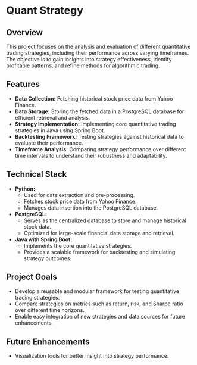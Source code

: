 # Quant Strategy  

## Overview  
This project focuses on the analysis and evaluation of different quantitative trading strategies, including their performance across varying timeframes. The objective is to gain insights into strategy effectiveness, identify profitable patterns, and refine methods for algorithmic trading.  

## Features  
- **Data Collection:** Fetching historical stock price data from Yahoo Finance.  
- **Data Storage:** Storing the fetched data in a PostgreSQL database for efficient retrieval and analysis.  
- **Strategy Implementation:** Implementing core quantitative trading strategies in Java using Spring Boot.  
- **Backtesting Framework:** Testing strategies against historical data to evaluate their performance.  
- **Timeframe Analysis:** Comparing strategy performance over different time intervals to understand their robustness and adaptability.  

## Technical Stack  
- **Python:**  
  - Used for data extraction and pre-processing.  
  - Fetches stock price data from Yahoo Finance.  
  - Manages data insertion into the PostgreSQL database.  
- **PostgreSQL:**  
  - Serves as the centralized database to store and manage historical stock data.  
  - Optimized for large-scale financial data storage and retrieval.  
- **Java with Spring Boot:**  
  - Implements the core quantitative strategies.  
  - Provides a scalable framework for backtesting and simulating strategy outcomes.  

## Project Goals  
- Develop a reusable and modular framework for testing quantitative trading strategies.  
- Compare strategies on metrics such as return, risk, and Sharpe ratio over different time horizons.  
- Enable easy integration of new strategies and data sources for future enhancements.  

## Future Enhancements   
- Visualization tools for better insight into strategy performance.  
